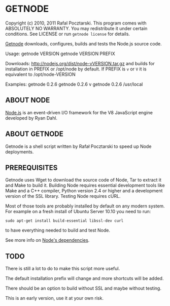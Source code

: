 GETNODE
=======
Copyright (c) 2010, 2011 Rafal Pocztarski.
This program comes with ABSOLUTELY NO WARRANTY.
You may redistribute it under certain conditions.
See LICENSE or run `getnode license` for details.

[Getnode](https://github.com/rsp/getnode)
downloads, configures, builds and tests the Node.js source code.

Usage: 
       getnode VERSION
       getnode VERSION PREFIX

Downloads: http://nodejs.org/dist/node-vVERSION.tar.gz
and builds for installation in PREFIX or /opt/node by default.
If PREFIX is `v` or `V` it is equivalent to /opt/node-VERSION

Examples:
          getnode 0.2.6
          getnode 0.2.6 v
          getnode 0.2.6 /usr/local

ABOUT NODE
----------

[Node.js](http://nodejs.org/) is an event-driven I/O framework for the V8
JavaScript engine developed by Ryan Dahl.

ABOUT GETNODE
-------------

Getnode is a shell script written by Rafał Pocztarski to speed up Node
deployments.

PREREQUISITES
-------------

Getnode uses Wget to download the source code of Node, Tar to extract it and
Make to build it.  Building Node requires essential development tools like
Make and a C++ compiler, Python version 2.4 or higher and a development
version of the SSL library.  Testing Node requires cURL.

Most of those tools are probably installed by default on any modern system.
For example on a fresh install of Ubuntu Server 10.10 you need to run:

    sudo apt-get install build-essential libssl-dev curl

to have everything needed to build and test Node.

See more info on
[Node's dependencies](https://github.com/ry/node/wiki/Installation).

TODO
----

There is still a lot to do to make this script more useful.

The default installation prefix will change and more shortcuts will be added.

There should be an option to build without SSL and maybe without testing.

This is an early version, use it at your own risk.
